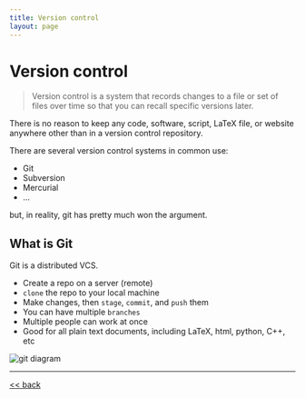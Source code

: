 ```yaml
---
title: Version control
layout: page
---
```


# Version control

> Version control is a system that records changes to a file or set of files over time so that you can recall specific versions later.

There is no reason to keep any code, software, script, LaTeX file, or website anywhere other than in a version control repository.

There are several version control systems in common use:
* Git
* Subversion
* Mercurial
* ...

but, in reality, git has pretty much won the argument.

## What is Git

Git is a distributed VCS.

* Create a repo on a server (remote)
* `clone` the repo to your local machine
* Make changes, then `stage`, `commit`, and `push` them
* You can have multiple `branches`
* Multiple people can work at once
* Good for all plain text documents, including LaTeX, html, python, C++, etc

![git diagram](https://en.wikipedia.org/wiki/Git#/media/File:Git_operations.svg)

___
[<< back](https://fcooper8472.github.io/software_best_practices/#outline)
